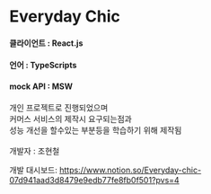 # Everyday Chic
#### 클라이언트 : React.js
#### 언어 : TypeScripts
#### mock API : MSW 

개인 프로젝트로 진행되었으며 <br/>
커머스 서비스의 제작시 요구되는점과 <br/>
성능 개선을 할수있는 부분등을 학습하기 위해 제작됨 <br/><br/>
개발자 : 조현철

개발 대시보드: 
https://www.notion.so/Everyday-chic-07d941aad3d8479e9edb77fe8fb0f501?pvs=4
